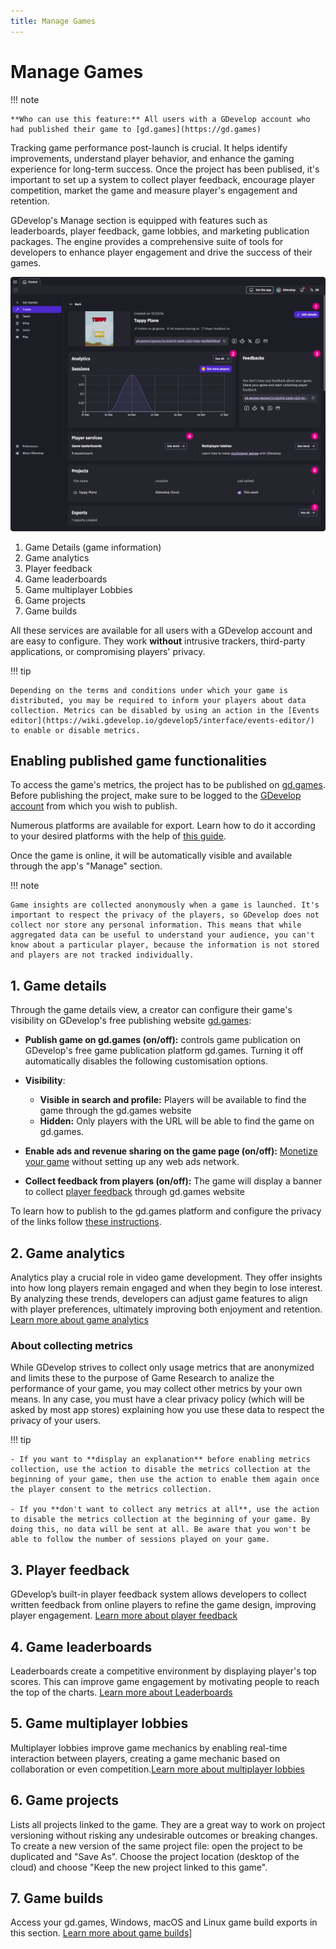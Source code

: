 ```yaml
---
title: Manage Games
---
```


# Manage Games


!!! note

    **Who can use this feature:** All users with a GDevelop account who had published their game to [gd.games](https://gd.games)

Tracking game performance post-launch is crucial. It helps identify improvements, understand player behavior, and enhance the gaming experience for long-term success. Once the project has been publised, it's important to set up a system to collect player feedback, encourage player competition, market the game and measure player's engagement and retention.

GDevelop's Manage section is equipped with features such as leaderboards, player feedback, game lobbies, and marketing publication packages. The engine provides a comprehensive suite of tools for developers to enhance player engagement and drive the success of their games.

![Game-manage](Game-manage.png)

 1. Game Details (game information)
 2. Game analytics
 3. Player feedback
 4. Game leaderboards
 5. Game multiplayer Lobbies
 6. Game projects
 7. Game builds


All these services are available for all users with a GDevelop account and are easy to configure. They work **without** intrusive trackers, third-party applications, or compromising players' privacy.

!!! tip

    Depending on the terms and conditions under which your game is distributed, you may be required to inform your players about data collection. Metrics can be disabled by using an action in the [Events editor](https://wiki.gdevelop.io/gdevelop5/interface/events-editor/) to enable or disable metrics.

## Enabling published game functionalities

To access the game's metrics, the project has to be published on [gd.games](https://gd.games). Before publishing the project, make sure to be logged to the [GDevelop account](/gdevelop5/interface/profile) from which you wish to publish.

Numerous platforms are available for export. Learn how to do it according to your desired platforms with the help of [this guide](https://wiki.gdevelop.io/gdevelop5/publishing/).

Once the game is online, it will be automatically visible and available through the app's "Manage" section.

!!! note

    Game insights are collected anonymously when a game is launched. It's important to respect the privacy of the players, so GDevelop does not collect nor store any personal information. This means that while aggregated data can be useful to understand your audience, you can't know about a particular player, because the information is not stored and players are not tracked individually.


## 1. Game details

Through the game details view, a creator can configure their game's visibility on GDevelop's free publishing website [gd.games](https://wiki.gdevelop.io/gdevelop5/publishing/web/#creating-a-private-web-link):

* **Publish game on gd.games (on/off):** controls game publication on GDevelop's free game publication platform gd.games. Turning it off automatically disables the following customisation options.
* **Visibility**:
  
   * **Visible in search and profile:** Players will be available to find the game through the gd.games website
   * **Hidden:** Only players with the URL will be able to find the game on gd.games.
* **Enable ads and revenue sharing on the game page (on/off):** [Monetize your game](https://wiki.gdevelop.io/gdevelop5/monetization/#publishing-on-platforms-with-integrated-ads) without setting up any web ads network.
* **Collect feedback from players (on/off):** The game will display a banner to collect [player feedback](https://wiki.gdevelop.io/gdevelop5/interface/games-dashboard/player-feedback/) through gd.games website

To learn how to publish to the gd.games platform and configure the privacy of the links follow [these instructions](https://wiki.gdevelop.io/gdevelop5/publishing/web/).


## 2. Game analytics
Analytics play a crucial role in video game development. They offer insights into how long players remain engaged and when they begin to lose interest. By analyzing these trends, developers can adjust game features to align with player preferences, ultimately improving both enjoyment and retention. [Learn more about game analytics](/gdevelop5/interface/games-dashboard/game-analytics/)

### About collecting metrics

While GDevelop strives to collect only usage metrics that are anonymized and limits these to the purpose of Game Research to analize the performance of your game, you may collect other metrics by your own means. In any case, you must have a clear privacy policy (which will be asked by most app stores) explaining how you use these data to respect the privacy of your users.

!!! tip

    - If you want to **display an explanation** before enabling metrics collection, use the action to disable the metrics collection at the beginning of your game, then use the action to enable them again once the player consent to the metrics collection.
    
    - If you **don't want to collect any metrics at all**, use the action to disable the metrics collection at the beginning of your game. By doing this, no data will be sent at all. Be aware that you won't be able to follow the number of sessions played on your game.

## 3. Player feedback
GDevelop’s built-in player feedback system allows developers to collect written feedback from online players to refine the game design, improving player engagement. [Learn more about player feedback](/gdevelop5/interface/games-dashboard/player-feedback/)

## 4. Game leaderboards
Leaderboards create a competitive environment by displaying player's top scores. This can improve game engagement by motivating people to reach the top of the charts. [Learn more about Leaderboards](https://wiki.gdevelop.io/gdevelop5/interface/games-dashboard/leaderboard-administration/)

## 5. Game multiplayer lobbies
Multiplayer lobbies improve game mechanics by enabling real-time interaction between players, creating a game mechanic based on collaboration or even competition.[Learn more about multiplayer lobbies](https://wiki.gdevelop.io/gdevelop5/all-features/multiplayer/#configuring-the-lobby)

## 6. Game projects
Lists all projects linked to the game. They are a great way to work on project versioning without risking any undesirable outcomes or breaking changes. To create a new version of the same project file: open the project to be duplicated and "Save As". Choose the project location (desktop of the cloud) and choose "Keep the new project linked to this game".

## 7. Game builds
Access your gd.games, Windows, macOS and Linux game build exports in this section. [Learn more about game builds](/gdevelop5/publishing/windows-macos-linux-with-electron/)]
